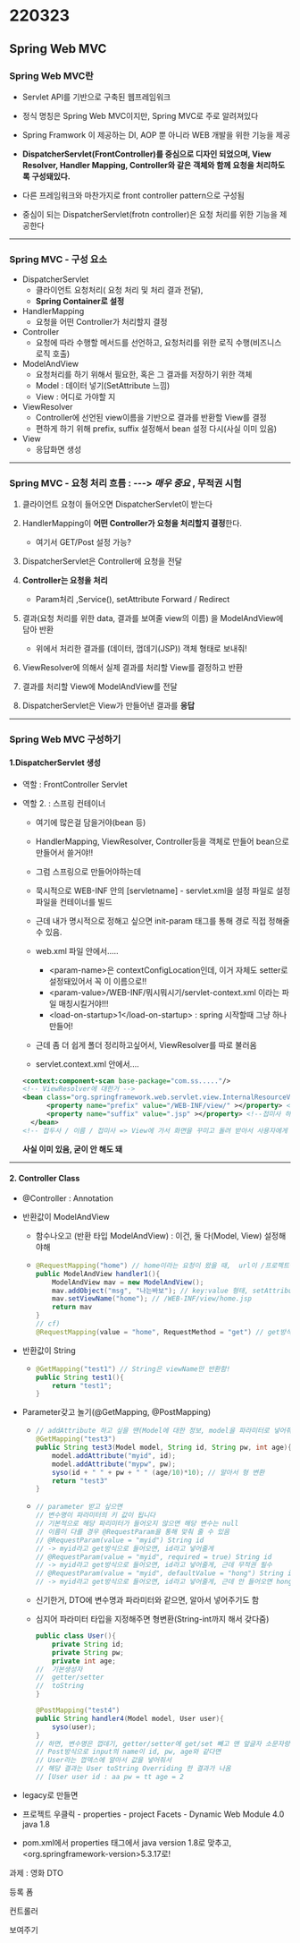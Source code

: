 # 220323

## Spring Web MVC

### Spring Web MVC란

- Servlet API를 기반으로 구축된 웹프레임워크
- 정식 명칭은 Spring Web MVC이지만, Spring MVC로  주로 알려져있다
- Spring Framwork 이 제공하는 DI, AOP 뿐 아니라 WEB 개발을 위한 기능을 제공
- **DispatcherServlet(FrontController)를 중심으로 디자인 되었으며, View Resolver, Handler Mapping, Controller와 같은 객체와 함께 요청을 처리하도록 구성돼있다.**



- 다른 프레임워크와 마찬가지로 front controller pattern으로 구성됨
- 중심이 되는 DispatcherServlet(frotn controller)은 요청 처리를 위한 기능을 제공한다

---

### Spring MVC - 구성 요소

- DispatcherServlet
  - 클라이언트 요청처리( 요청 처리 및 처리 결과 전달),
  -  **Spring Container로 설정**
- HandlerMapping
  - 요청을 어떤 Controller가 처리할지 결정
- Controller
  - 요청에 따라 수행할 메서드를 선언하고, 요청처리를 위한 로직 수행(비즈니스 로직 호출)
- ModelAndView
  - 요청처리를 하기 위해서 필요한, 혹은 그 결과를 저장하기 위한 객체
  - Model : 데이터 넣기(SetAttribute 느낌)
  - View : 어디로 가야할 지
- ViewResolver
  - Controller에 선언된 view이름을 기반으로 결과를 반환할 View를 결정
  - 편하게 하기 위해 prefix, suffix 설정해서 bean 설정 다시(사실 이미 있음)
- View
  - 응답화면 생성

---

### Spring MVC - 요청 처리 흐름 : ---> *매우 중요* , 무적권 시험

1. 클라이언트 요청이 들어오면 DispatcherServlet이 받는다
2. HandlerMapping이 **어떤 Controller가 요청을 처리할지 결정**한다.
   - 여기서 GET/Post 설정 가능?
3. DispatcherServlet은 Controller에 요청을 전달
4. **Controller는 요청을 처리**
   - Param처리 ,Service(), setAttribute Forward / Redirect
5. 결과(요청 처리를 위한 data, 결과를 보여줄 view의 이름) 을 ModelAndView에 담아 반환
   - 위에서 처리한 결과를 (데이터, 껍데기(JSP)) 객체 형태로 보내줘!

6. ViewResolver에 의해서 실제 결과를 처리할 View를 결정하고 반환

7. 결과를 처리할 View에 ModelAndView를 전달

8. DispatcherServlet은 View가 만들어낸 결과를 **응답**

---

### Spring Web MVC 구성하기 

#### 1.DispatcherServlet 생성

- 역할 : FrontController Servlet

- 역할 2. : 스프링 컨테이너

  - 여기에 많은걸 담을거야(bean 등)
  - HandlerMapping, ViewResolver, Controller등을 객체로 만들어 bean으로 만들어서 쓸거야!!
  - 그럼 스프링으로 만들어야하는데
  - 묵시적으로 WEB-INF 안의 [servletname] - servlet.xml을 설정 파일로 설정 파일을 컨테이너를 빌드
  - 근데 내가 명시적으로 정해고 싶으면 init-param 태그를 통해 경로 직접 정해줄 수 있음.
  - web.xml 파일 안에서.....
    - \<param-name>은 contextConfigLocation인데, 이거 자체도 setter로 설정돼있어서 꼭 이 이름으로!!
    - \<param-value>/WEB-INF/뭐시뭐시기/servlet-context.xml 이라는 파일 매칭시킬거야!!!
    - \<load-on-startup>1\</load-on-startup> : spring 시작할때 그냥 하나 만들어!

  - 근데 좀 더 쉽게 폴더 정리하고싶어서, ViewResolver를 따로 불러옴
  - servlet.context.xml 안에서....

  ~~~ xml
  <context:component-scan base-package="com.ss....."/>
  <!-- ViewResolver에 대한거 -->
  <bean class="org.springframework.web.servlet.view.InternalResourceViewResolver">
  		<property name="prefix" value="/WEB-INF/view/" ></property> <!--접두사-->
  		<property name="suffix" value=".jsp" ></property> <!--접미사 하면 알아서 가짐 -->
  	</bean>
  <!-- 접두사 / 이름 / 접미사 => View에 가서 화면을 꾸미고 돌려 받아서 사용자에게 줌 -->
  ~~~

  **사실 이미 있음, 굳이 안 해도 돼**

---

#### 2. Controller Class

- @Controller : Annotation 

- 반환값이 ModelAndView

  - 함수나오고 (반환 타입 ModelAndView) : 이건, 둘 다(Model, View) 설정해야해

  - ~~~ java
    @RequestMapping("home") // home이라는 요청이 왔을 때,  url이 /프로젝트명/home 이면 실행해!
    public ModelAndView handler1(){
        ModelAndView mav = new ModelAndView();
        mav.addObject("msg", "나는바보"); // key:value 형태, setAttribute와 ㅣ같음
        mav.setViewName("home"); // /WEB-INF/view/home.jsp
        return mav
    }
    // cf)
    @RequestMapping(value = "home", RequestMethod = "get") // get방식만 받고싶다~ 
    ~~~

- 반환값이 String

  - ~~~java
    @GetMapping("test1") // String은 viewName만 반환함!
    public String test1(){
        return "test1";
    }
    ~~~

- Parameter갖고 놀기(@GetMapping, @PostMapping)

  - ~~~java
    // addAttribute 하고 싶을 땐(Model에 대한 정보, model을 파라미터로 넣어줘서 깔끔쓰)
    @GetMapping("test3")
    public String test3(Model model, String id, String pw, int age){
        model.addAttribute("myid", id);
        model.addAttribute("mypw", pw);
        syso(id + " " + pw + " " (age/10)*10); // 알아서 형 변환
        return "test3"
    }
    ~~~

  - ~~~java
    // parameter 받고 싶으면
    // 변수명이 파라미터의 키 값이 됩니다
    // 기본적으로 해당 파리미터가 들어오지 않으면 해당 변수는 null
    // 이름이 다를 경우 @RequestParam을 통해 맞춰 줄 수 있음
    // @RequestParam(value = "myid") String id
    // -> myid라고 get방식으로 들어오면, id라고 넣어줄게
    // @RequestParam(value = "myid", required = true) String id
    // -> myid라고 get방식으로 들어오면, id라고 넣어줄게, 근데 무적권 필수
    // @RequestParam(value = "myid", defaultValue = "hong") String id
    // -> myid라고 get방식으로 들어오면, id라고 넣어줄게, 근데 안 들어오면 hong으로
    ~~~

  - 신기한거, DTO에 변수명과 파라미터와 같으면, 알아서 넣어주기도 함

  - 심지어 파라미터 타입을 지정해주면 형변환(String-int까지 해서 갖다줌)

    ~~~java
    public class User(){
        private String id;
        private String pw;
        private int age;
    //  기본생성자    
    //  getter/setter
    // 	toString    
    }
    
    @PostMapping("test4")
    public String handler4(Model model, User user){
     	syso(user);   
    }
    // 하면, 변수명은 껍데기, getter/setter에 get/set 빼고 맨 앞글자 소문자랑 한 거랑
    // Post방식으로 input의 name이 id, pw, age와 같다면
    // User라는 껍덱스에 알아서 값을 넣어줘서
    // 해당 결과는 User toString Overriding 한 결과가 나옴
    // [User user id : aa pw = tt age = 2
    ~~~

    

- legacy로 만들면
- 프로젝트 우클릭 - properties - project Facets - Dynamic Web Module 4.0 java 1.8
- pom.xml에서 properties 태그에서 java version 1.8로 맞추고, <org.springframework-version>5.3.17로!



과제 : 영화 DTO

등록 폼

컨트롤러

보여주기